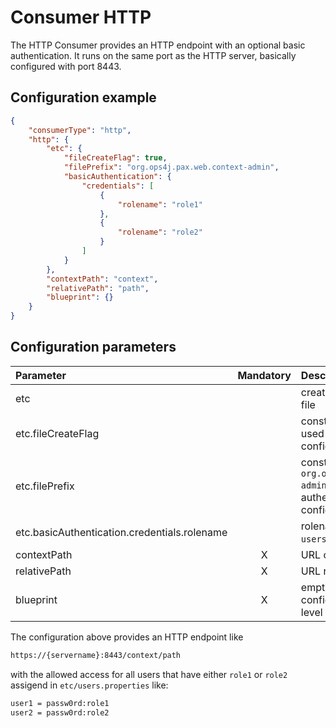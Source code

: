 # Consumer HTTP
The HTTP Consumer provides an HTTP endpoint with an optional basic authentication. It runs on the same port as the HTTP server, basically configured with port 8443.

## Configuration example
````json
{
    "consumerType": "http",
    "http": {
        "etc": {
            "fileCreateFlag": true,
            "filePrefix": "org.ops4j.pax.web.context-admin",
            "basicAuthentication": {
                "credentials": [
                    {
                        "rolename": "role1"
                    },
                    {
                        "rolename": "role2"
                    }
                ]
            }
        },
        "contextPath": "context",
        "relativePath": "path",
        "blueprint": {}
    }
}
````
## Configuration parameters
|Parameter|Mandatory|Description|
|:---|:---:|:---|
|etc| |creates the authentication file|
|etc.fileCreateFlag| |constant value `true`, will be used for authentication file configuration|
|etc.filePrefix| |constant value `org.ops4j.pax.web.context-admin`, will be used for authentication file configuration|
|etc.basicAuthentication.credentials.rolename| |rolename from `users.properties` file|
|contextPath|X|URL context path|
|relativePath|X|URL relative path|
|blueprint|X|empty but must be set for configuration on blueprint level|

The configuration above provides an HTTP endpoint like
````bash
https://{servername}:8443/context/path
````
with the allowed access for all users that have either `role1` or `role2` assigend in `etc/users.properties` like:
````bash
user1 = passw0rd:role1
user2 = passw0rd:role2
````

